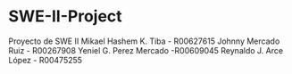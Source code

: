 # SWE-II-Project
Proyecto de SWE II
Mikael Hashem K. Tiba - R00627615
Johnny Mercado Ruiz - R00267908
Yeniel G. Perez Mercado -R00609045
Reynaldo J. Arce López - R00475255

